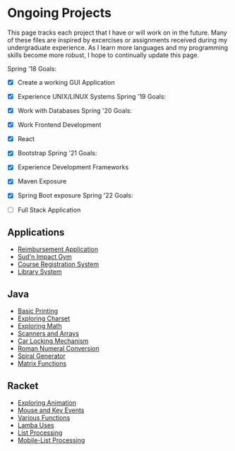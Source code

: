 # Ongoing Projects
This page tracks each project that I have or will work on in the future. Many of these files are inspired
by excercises or assignments received during my undergraduate experience. As I learn more languages and my programming
skills become more robust, I hope to continually update this page. 

Spring '18 Goals:
- [x] Create a working GUI Application
- [x] Experience UNIX/LINUX Systems
Spring '19 Goals:
- [x] Work with Databases
Spring '20 Goals:
- [x] Work Frontend Development
- [x] React
- [x] Bootstrap
Spring '21 Goals:
- [x] Experience Development Frameworks
- [x] Maven Exposure
- [x] Spring Boot exposure 
Spring '22 Goals:
- [ ] Full Stack Application


## Applications
- [Reimbursement Application](https://github.com/sbarrido/reimbursement)
- [Sud'n Impact Gym](https://github.com/sbarrido/sudden_gym)
- [Course Registration System](https://github.com/sbarrido/CourseApp.git)
- [Library System](https://github.com/sbarrido/LibraryApp)
## Java 
- [Basic Printing](projects/basicPrinting.md)
- [Exploring Charset](projects/charsetPrinting.md)
- [Exploring Math](projects/functions.md)
- [Scanners and Arrays](projects/scannersArray.md)
- [Car Locking Mechanism](projects/lockMech.md)
- [Roman Numeral Conversion](projects/romanConv.md)
- [Spiral Generator](projects/spiralGen.md)
- [Matrix Functions](projects/matrix.md)

## Racket
- [Exploring Animation](projects/racketAnimate.md)
- [Mouse and Key Events](projects/racketEvent.md)
- [Various Functions](projects/racketFunctions.md)
- [Lamba Uses](projects/racketLambda.md)
- [List Processing](projects/racketList.md)
- [Mobile-List Processing](projects/racketMobile.md)
